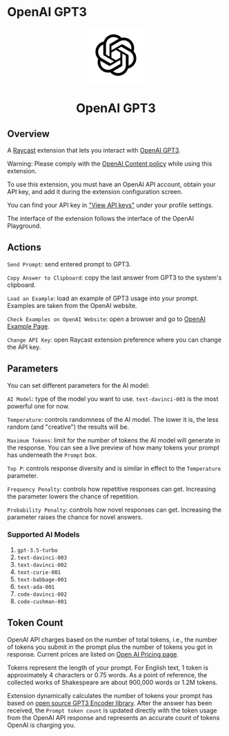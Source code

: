 # OpenAI GPT3

<p align="center">
   <img src="assets/openai-logo.png" height="128">
   <h1 align="center">OpenAI GPT3</h1>
 </p>

## Overview

A [Raycast](https://raycast.com/) extension that lets you interact with [OpenAI GPT3](https://beta.openai.com/).

Warning: Please comply with the [OpenAI Content policy](https://beta.openai.com/docs/usage-guidelines/content-policy) while using this extension.

To use this extension, you must have an OpenAI API account, obtain your API key, and add it during the extension configuration screen.

You can find your API key in ["View API keys"](https://platform.openai.com/account/api-keys) under your profile settings.

The interface of the extension follows the interface of the OpenAI Playground.

## Actions

`Send Prompt`: send entered prompt to GPT3.

`Copy Answer to Clipboard`: copy the last answer from GPT3 to the system's clipboard.

`Load an Example`: load an example of GPT3 usage into your prompt. Examples are taken from the OpenAI website.

`Check Examples on OpenAI Website`: open a browser and go to [OpenAI Example Page](https://beta.openai.com/examples).

`Change API Key`: open Raycast extension preference where you can change the API key.

## Parameters

You can set different parameters for the AI model:

`AI Model`: type of the model you want to use. `text-davinci-003` is the most powerful one for now.

`Temperature`: controls randomness of the AI model. The lower it is, the less random (and "creative") the results will be.

`Maximum Tokens`: limit for the number of tokens the AI model will generate in the response. You can see a live preview of how many tokens your prompt has underneath the `Prompt` box.

`Top P`: controls response diversity and is similar in effect to the `Temperature` parameter.

`Frequency Penalty`: controls how repetitive responses can get. Increasing the parameter lowers the chance of repetition.

`Probability Penalty`: controls how novel responses can get. Increasing the parameter raises the chance for novel answers.

### Supported AI Models

1. `gpt-3.5-turbo`
2. `text-davinci-003`
3. `text-davinci-002`
4. `text-curie-001`
5. `text-babbage-001`
6. `text-ada-001`
7. `code-davinci-002`
8. `code-cushman-001`

## Token Count

OpenAI API charges based on the number of total tokens, i.e., the number of tokens you submit in the prompt plus the number of tokens you got in response. Current prices are listed on [Open AI Pricing page](https://openai.com/api/pricing/).

Tokens represent the length of your prompt. For English text, 1 token is approximately 4 characters or 0.75 words. As a point of reference, the collected works of Shakespeare are about 900,000 words or 1.2M tokens.

Extension dynamically calculates the number of tokens your prompt has based on [open source GPT3 Encoder library](https://github.com/latitudegames/GPT-3-Encoder). After the answer has been received, the `Prompt token count` is updated directly with the token usage from the OpenAI API response and represents an accurate count of tokens OpenAI is charging you.
